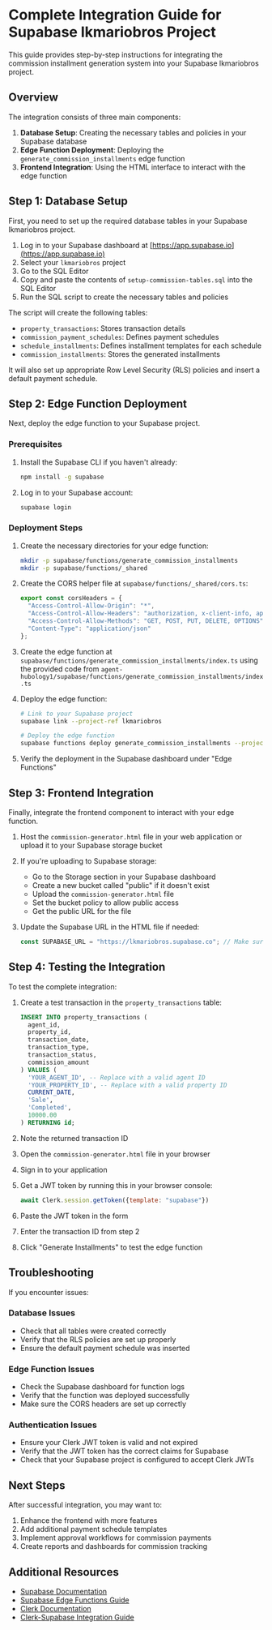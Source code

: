 # Complete Integration Guide for Supabase lkmariobros Project

This guide provides step-by-step instructions for integrating the commission installment generation system into your Supabase lkmariobros project.

## Overview

The integration consists of three main components:

1. **Database Setup**: Creating the necessary tables and policies in your Supabase database
2. **Edge Function Deployment**: Deploying the `generate_commission_installments` edge function
3. **Frontend Integration**: Using the HTML interface to interact with the edge function

## Step 1: Database Setup

First, you need to set up the required database tables in your Supabase lkmariobros project.

1. Log in to your Supabase dashboard at [https://app.supabase.io](https://app.supabase.io)
2. Select your `lkmariobros` project
3. Go to the SQL Editor
4. Copy and paste the contents of `setup-commission-tables.sql` into the SQL Editor
5. Run the SQL script to create the necessary tables and policies

The script will create the following tables:
- `property_transactions`: Stores transaction details
- `commission_payment_schedules`: Defines payment schedules
- `schedule_installments`: Defines installment templates for each schedule
- `commission_installments`: Stores the generated installments

It will also set up appropriate Row Level Security (RLS) policies and insert a default payment schedule.

## Step 2: Edge Function Deployment

Next, deploy the edge function to your Supabase project.

### Prerequisites

1. Install the Supabase CLI if you haven't already:
   ```bash
   npm install -g supabase
   ```

2. Log in to your Supabase account:
   ```bash
   supabase login
   ```

### Deployment Steps

1. Create the necessary directories for your edge function:
   ```bash
   mkdir -p supabase/functions/generate_commission_installments
   mkdir -p supabase/functions/_shared
   ```

2. Create the CORS helper file at `supabase/functions/_shared/cors.ts`:
   ```typescript
   export const corsHeaders = {
     "Access-Control-Allow-Origin": "*",
     "Access-Control-Allow-Headers": "authorization, x-client-info, apikey, content-type",
     "Access-Control-Allow-Methods": "GET, POST, PUT, DELETE, OPTIONS",
     "Content-Type": "application/json"
   };
   ```

3. Create the edge function at `supabase/functions/generate_commission_installments/index.ts` using the provided code from `agent-hubology1/supabase/functions/generate_commission_installments/index.ts`

4. Deploy the edge function:
   ```bash
   # Link to your Supabase project
   supabase link --project-ref lkmariobros

   # Deploy the edge function
   supabase functions deploy generate_commission_installments --project-ref lkmariobros
   ```

5. Verify the deployment in the Supabase dashboard under "Edge Functions"

## Step 3: Frontend Integration

Finally, integrate the frontend component to interact with your edge function.

1. Host the `commission-generator.html` file in your web application or upload it to your Supabase storage bucket

2. If you're uploading to Supabase storage:
   - Go to the Storage section in your Supabase dashboard
   - Create a new bucket called "public" if it doesn't exist
   - Upload the `commission-generator.html` file
   - Set the bucket policy to allow public access
   - Get the public URL for the file

3. Update the Supabase URL in the HTML file if needed:
   ```javascript
   const SUPABASE_URL = "https://lkmariobros.supabase.co"; // Make sure this matches your project URL
   ```

## Step 4: Testing the Integration

To test the complete integration:

1. Create a test transaction in the `property_transactions` table:
   ```sql
   INSERT INTO property_transactions (
     agent_id, 
     property_id, 
     transaction_date, 
     transaction_type, 
     transaction_status, 
     commission_amount
   ) VALUES (
     'YOUR_AGENT_ID', -- Replace with a valid agent ID
     'YOUR_PROPERTY_ID', -- Replace with a valid property ID
     CURRENT_DATE,
     'Sale',
     'Completed',
     10000.00
   ) RETURNING id;
   ```

2. Note the returned transaction ID

3. Open the `commission-generator.html` file in your browser

4. Sign in to your application

5. Get a JWT token by running this in your browser console:
   ```javascript
   await Clerk.session.getToken({template: "supabase"})
   ```

6. Paste the JWT token in the form

7. Enter the transaction ID from step 2

8. Click "Generate Installments" to test the edge function

## Troubleshooting

If you encounter issues:

### Database Issues

- Check that all tables were created correctly
- Verify that the RLS policies are set up properly
- Ensure the default payment schedule was inserted

### Edge Function Issues

- Check the Supabase dashboard for function logs
- Verify that the function was deployed successfully
- Make sure the CORS headers are set up correctly

### Authentication Issues

- Ensure your Clerk JWT token is valid and not expired
- Verify that the JWT token has the correct claims for Supabase
- Check that your Supabase project is configured to accept Clerk JWTs

## Next Steps

After successful integration, you may want to:

1. Enhance the frontend with more features
2. Add additional payment schedule templates
3. Implement approval workflows for commission payments
4. Create reports and dashboards for commission tracking

## Additional Resources

- [Supabase Documentation](https://supabase.io/docs)
- [Supabase Edge Functions Guide](https://supabase.io/docs/guides/functions)
- [Clerk Documentation](https://clerk.dev/docs)
- [Clerk-Supabase Integration Guide](https://clerk.dev/docs/integrations/supabase)
